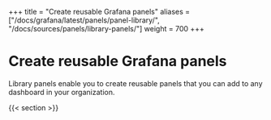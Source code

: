 +++
title = "Create reusable Grafana panels"
aliases = ["/docs/grafana/latest/panels/panel-library/", "/docs/sources/panels/library-panels/"]
weight = 700
+++

# Create reusable Grafana panels

Library panels enable you to create reusable panels that you can add to any dashboard in your organization.

{{< section >}}
